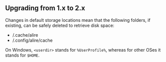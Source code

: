 ## Upgrading from 1.x to 2.x

Changes in default storage locations mean that the following folders, if
existing, can be safely deleted to retrieve disk space:

- <userdir>/.cache/alire
- <userdir>/.config/alire/cache

On Windows, `<userdir>` stands for `%UserProfile%`, whereas for other OSes it
stands for `$HOME`.
